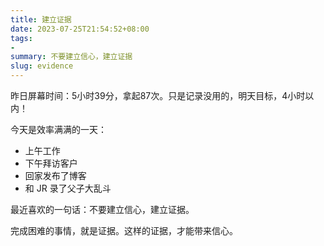 ```yaml
---
title: 建立证据
date: 2023-07-25T21:54:52+08:00
tags:
- 
summary: 不要建立信心，建立证据
slug: evidence
---
```


昨日屏幕时间：5小时39分，拿起87次。只是记录没用的，明天目标，4小时以内！

今天是效率满满的一天：

- 上午工作
- 下午拜访客户
- 回家发布了博客
- 和 JR 录了父子大乱斗

最近喜欢的一句话：不要建立信心，建立证据。

完成困难的事情，就是证据。这样的证据，才能带来信心。